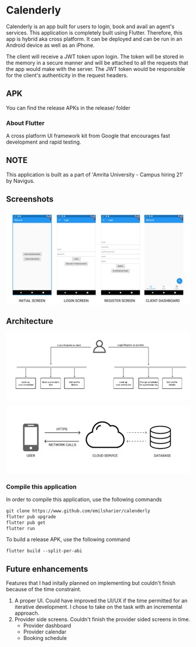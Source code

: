 # Calenderly

Calenderly is an app built for users to login, book and avail an agent's services.
This application is completely built using Flutter. Therefore, this app is hybrid aka cross platform. 
It can be deployed and can be run in an Android device as well as an iPhone.

The client will receive a JWT token upon login. The token will be stored in the memory in a secure manner and will be attached to all the requests that the app would make with the server. The JWT token would be responsible for the client's authenticity in the request headers.

## APK

You can find the release APKs in the release/ folder

### About Flutter

A cross platform UI framework kit from Google that encourages fast development and rapid testing.

## NOTE

This application is built as a part of 'Amrita University - Campus hiring 21' by Navigus.

## Screenshots

![Screenshots](assets/screens.jpg)

## Architecture

![App structure](assets/app_structure.jpg)

![Calenderly architecture](assets/architecture.jpg)

### Compile this application

In order to compile this application, use the following commands

    git clone https://www.github.com/emilsharier/calenderly
    flutter pub upgrade
    flutter pub get
    flutter run

To build a release APK, use the following command

    flutter build --split-per-abi

## Future enhancements

Features that I had initally planned on implementing but couldn't finish because of the time constraint.

1. A proper UI. Could have improved the UI/UX if the time permitted for an iterative development. I chose to take on the task with an incremental approach.
2. Provider side screens. Couldn't finish the provider sided screens in time.
    - Provider dashboard
    - Provider calendar
    - Booking schedule